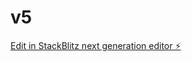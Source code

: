 # v5

[Edit in StackBlitz next generation editor ⚡️](https://stackblitz.com/~/github.com/ricardouribe/v5)